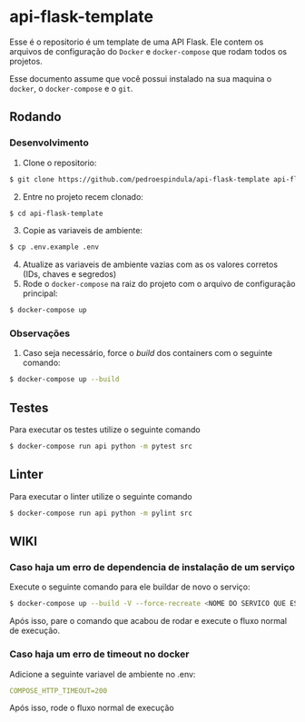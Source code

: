 # api-flask-template

Esse é o repositorio é um template de uma API Flask. Ele contem os arquivos de configuração do `Docker` e `docker-compose` que rodam todos os projetos.

Esse documento assume que você possui instalado na sua maquina o `docker`, o `docker-compose` e o `git`.

## Rodando

### Desenvolvimento

1. Clone o repositorio:

```sh
$ git clone https://github.com/pedroespindula/api-flask-template api-flask-template
```

2. Entre no projeto recem clonado:

```sh
$ cd api-flask-template
```

3. Copie as variaveis de ambiente:

```sh
$ cp .env.example .env
```

4. Atualize as variaveis de ambiente vazias com as os valores corretos (IDs, chaves e segredos)
5. Rode o `docker-compose` na raiz do projeto com o arquivo de configuração principal:

```sh
$ docker-compose up
```

### Observações

1. Caso seja necessário, force o _build_ dos containers com o seguinte comando:

```sh
$ docker-compose up --build
```

## Testes

Para executar os testes utilize o seguinte comando

```sh
$ docker-compose run api python -m pytest src
```

## Linter

Para executar o linter utilize o seguinte comando

```sh
$ docker-compose run api python -m pylint src
```

## WIKI

### Caso haja um erro de dependencia de instalação de um serviço

Execute o seguinte comando para ele buildar de novo o serviço:

```sh
$ docker-compose up --build -V --force-recreate <NOME DO SERVICO QUE ESTÁ QUEBRANDO>
```

Após isso, pare o comando que acabou de rodar e execute o fluxo normal de execução.

### Caso haja um erro de timeout no docker

Adicione a seguinte variavel de ambiente no .env:

```yml
COMPOSE_HTTP_TIMEOUT=200
```

Após isso, rode o fluxo normal de execução
